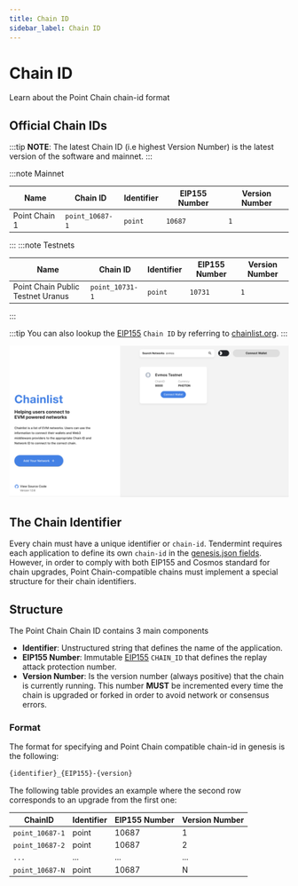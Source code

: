 ```yaml
---
title: Chain ID
sidebar_label: Chain ID
---
```


# Chain ID

Learn about the Point Chain chain-id format

## Official Chain IDs

:::tip
**NOTE**: The latest Chain ID (i.e highest Version Number) is the latest version of the software and mainnet.
:::

:::note Mainnet

| Name                                            | Chain ID                                      | Identifier | EIP155 Number                         | Version Number                              |
| ----------------------------------------------- | --------------------------------------------- | ---------- | ------------------------------------- | ------------------------------------------- |
| Point Chain 1                                         | `point_10687-1` | `point`    | `10687` | `1`                                         |
:::
:::note Testnets

| Name                              | Chain ID                                              | Identifier | EIP155 Number                                 | Version Number                                      |
| --------------------------------- | ----------------------------------------------------- | ---------- | --------------------------------------------- | --------------------------------------------------- |
| Point Chain Public Testnet Uranus            | `point_10731-1` | `point`    | `10731` | `1`                                                 |
:::

:::tip
You can also lookup the [EIP155](https://github.com/ethereum/EIPs/blob/master/EIPS/eip-155.md) `Chain ID` by referring to [chainlist.org](https://chainlist.org/).
:::

![chainlist.org website](./../../img/chainlist.png)

## The Chain Identifier

Every chain must have a unique identifier or `chain-id`. Tendermint requires each application to
define its own `chain-id` in the [genesis.json fields](https://docs.tendermint.com/master/spec/core/genesis.html#genesis-fields). However, in order to comply with both EIP155 and Cosmos standard for chain upgrades, Point Chain-compatible chains must implement a special structure for their chain identifiers.

## Structure

The Point Chain Chain ID contains 3 main components

- **Identifier**: Unstructured string that defines the name of the application.
- **EIP155 Number**: Immutable [EIP155](https://github.com/ethereum/EIPs/blob/master/EIPS/eip-155.md) `CHAIN_ID` that defines the replay attack protection number.
- **Version Number**: Is the version number (always positive) that the chain is currently running.
This number **MUST** be incremented every time the chain is upgraded or forked in order to avoid network or consensus errors.

### Format

The format for specifying and Point Chain compatible chain-id in genesis is the following:

```bash
{identifier}_{EIP155}-{version}
```

The following table provides an example where the second row corresponds to an upgrade from the first one:

| ChainID        | Identifier | EIP155 Number | Version Number |
| -------------- | ---------- | ------------- | -------------- |
| `point_10687-1` | point      | 10687          | 1              |
| `point_10687-2` | point      | 10687          | 2              |
| `...`          | ...        | ...           | ...            |
| `point_10687-N` | point      | 10687          | N              |
